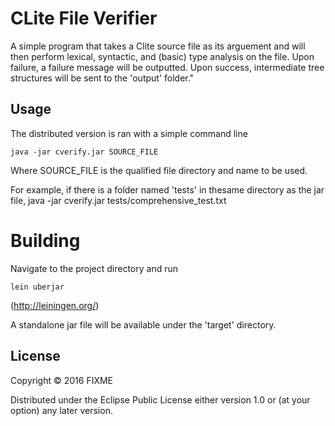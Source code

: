 # CLite File Verifier

A simple program that takes a Clite source file as its arguement and will then 
perform lexical, syntactic, and (basic) type analysis on the file. Upon failure, 
a failure message will be outputted. Upon success, intermediate tree structures 
will be sent to the 'output' folder."

## Usage

The distributed version is ran with a simple command line

```shell
java -jar cverify.jar SOURCE_FILE
```

Where SOURCE_FILE is the qualified file directory and name to be used.

For example, if there is a folder named 'tests' in thesame directory as the jar file,
java -jar cverify.jar tests/comprehensive_test.txt


# Building

Navigate to the project directory and run 

```shell
lein uberjar
```
(http://leiningen.org/)

A standalone jar file will be available under the 'target' directory.

## License

Copyright © 2016 FIXME

Distributed under the Eclipse Public License either version 1.0 or (at
your option) any later version.
